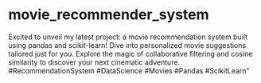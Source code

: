# movie_recommender_system

Excited to unveil my latest project: a movie recommendation system built using pandas and scikit-learn!  Dive into personalized movie suggestions tailored just for you. Explore the magic of collaborative filtering and cosine similarity to discover your next cinematic adventure. 
#RecommendationSystem #DataScience #Movies #Pandas #ScikitLearn"
